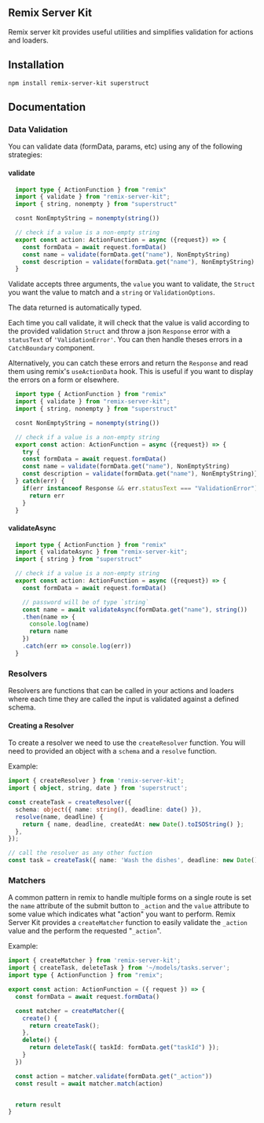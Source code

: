 ## Remix Server Kit

Remix server kit provides useful utilities and simplifies validation for actions and loaders.

## Installation

```shell
npm install remix-server-kit superstruct
```

## Documentation

### Data Validation

You can validate data (formData, params, etc) using any of the following strategies:

#### validate

```typescript
  import type { ActionFunction } from "remix"
  import { validate } from "remix-server-kit";
  import { string, nonempty } from "superstruct"

  cosnt NonEmptyString = nonempty(string())

  // check if a value is a non-empty string
  export const action: ActionFunction = async ({request}) => {
    const formData = await request.formData()
    const name = validate(formData.get("name"), NonEmptyString)
    const description = validate(formData.get("name"), NonEmptyString)
  }
```

Validate accepts three arguments, the `value` you want to validate, the `Struct` you want the value to match and a `string` or `ValidationOptions`.

The data returned is automatically typed.

Each time you call validate, it will check that the value is valid according to the provided validation `Struct` and throw a json `Response` error with a `statusText` of `'ValidationError'`. You can then handle theses errors in a `CatchBoundary` component.

Alternatively, you can catch these errors and return the `Response` and read them using remix's `useActionData` hook. This is useful if you want to display the errors on a form or elsewhere.

```typescript
  import type { ActionFunction } from "remix"
  import { validate } from "remix-server-kit";
  import { string, nonempty } from "superstruct"

  cosnt NonEmptyString = nonempty(string())

  // check if a value is a non-empty string
  export const action: ActionFunction = async ({request}) => {
    try {
    const formData = await request.formData()
    const name = validate(formData.get("name"), NonEmptyString)
    const description = validate(formData.get("name"), NonEmptyString)}
  } catch(err) {
    if(err instanceof Response && err.statusText === "ValidationError") {
      return err
    }
  }
```

#### validateAsync

```typescript
  import type { ActionFunction } from "remix"
  import { validateAsync } from "remix-server-kit";
  import { string } from "superstruct"

  // check if a value is a non-empty string
  export const action: ActionFunction = async ({request}) => {
    const formData = await request.formData()

    // password will be of type `string`
    const name = await validateAsync(formData.get("name"), string())
    .then(name => {
      console.log(name)
      return name
    })
    .catch(err => console.log(err))
  }
```

### Resolvers

Resolvers are functions that can be called in your actions and loaders where each time they are called the input is validated against a defined schema.

#### Creating a Resolver

To create a resolver we need to use the `createResolver` function. You will need to provided an object with a `schema` and a `resolve` function.

Example:

```typescript
import { createResolver } from 'remix-server-kit';
import { object, string, date } from 'superstruct';

const createTask = createResolver({
  schema: object({ name: string(), deadline: date() }),
  resolve(name, deadline) {
    return { name, deadline, createdAt: new Date().toISOString() };
  },
});

// call the resolver as any other fuction
const task = createTask({ name: 'Wash the dishes', deadline: new Date() });
```

### Matchers

A common pattern in remix to handle multiple forms on a single route is set the `name` attribute of the submit button to `_action` and the `value` attribute to some value which indicates what "action" you want to perform.
Remix Server Kit provides a `createMatcher` function to easily validate the `_action` value and the perform the requested "`_action`".

Example:

```typescript
import { createMatcher } from 'remix-server-kit';
import { createTask, deleteTask } from '~/models/tasks.server';
import type { ActionFunction } from "remix";

export const action: ActionFunction = ({ request }) => {
  const formData = await request.formData()

  const matcher = createMatcher({
    create() {
      return createTask();
    },
    delete() {
      return deleteTask({ taskId: formData.get("taskId") });
    }
  })

  const action = matcher.validate(formData.get("_action"))
  const result = await matcher.match(action)


  return result
}

```
